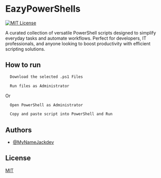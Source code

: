 # EazyPowerShells
[![MIT License](https://img.shields.io/badge/License-MIT-green.svg)](https://choosealicense.com/licenses/mit/)




A curated collection of versatile PowerShell scripts designed to simplify everyday tasks and automate workflows. Perfect for developers, IT professionals, and anyone looking to boost productivity with efficient scripting solutions.

## How to run


```bash
  Download the selected .ps1 Files
```


```bash
  Run files as Administrator
```

Or

```bash
  Open PowerShell as Administrator
```

```bash
  Copy and paste script into PowerShell and Run
```



## Authors

- [@MyNameJackdev](https://www.github.com/MyNameJackdev)


## License

[MIT](https://choosealicense.com/licenses/mit/)

